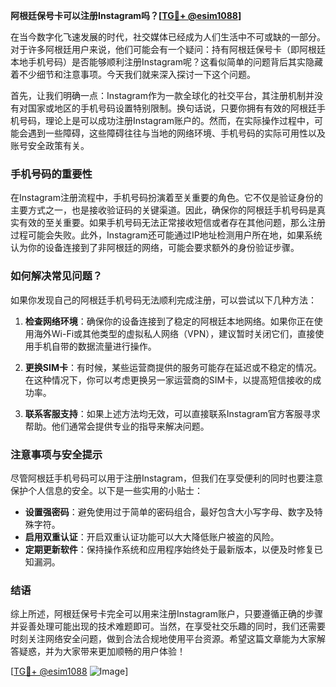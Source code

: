 **阿根廷保号卡可以注册Instagram吗？[[TG💪+ @esim1088](https://t.me/s/esim1088)]**

在当今数字化飞速发展的时代，社交媒体已经成为人们生活中不可或缺的一部分。对于许多阿根廷用户来说，他们可能会有一个疑问：持有阿根廷保号卡（即阿根廷本地手机号码）是否能够顺利注册Instagram呢？这看似简单的问题背后其实隐藏着不少细节和注意事项。今天我们就来深入探讨一下这个问题。

首先，让我们明确一点：Instagram作为一款全球化的社交平台，其注册机制并没有对国家或地区的手机号码设置特别限制。换句话说，只要你拥有有效的阿根廷手机号码，理论上是可以成功注册Instagram账户的。然而，在实际操作过程中，可能会遇到一些障碍，这些障碍往往与当地的网络环境、手机号码的实际可用性以及账号安全政策有关。

### 手机号码的重要性

在Instagram注册流程中，手机号码扮演着至关重要的角色。它不仅是验证身份的主要方式之一，也是接收验证码的关键渠道。因此，确保你的阿根廷手机号码是真实有效的至关重要。如果手机号码无法正常接收短信或者存在其他问题，那么注册过程可能会失败。此外，Instagram还可能通过IP地址检测用户所在地，如果系统认为你的设备连接到了非阿根廷的网络，可能会要求额外的身份验证步骤。

### 如何解决常见问题？

如果你发现自己的阿根廷手机号码无法顺利完成注册，可以尝试以下几种方法：

1. **检查网络环境**：确保你的设备连接到了稳定的阿根廷本地网络。如果你正在使用海外Wi-Fi或其他类型的虚拟私人网络（VPN），建议暂时关闭它们，直接使用手机自带的数据流量进行操作。

2. **更换SIM卡**：有时候，某些运营商提供的服务可能存在延迟或不稳定的情况。在这种情况下，你可以考虑更换另一家运营商的SIM卡，以提高短信接收的成功率。

3. **联系客服支持**：如果上述方法均无效，可以直接联系Instagram官方客服寻求帮助。他们通常会提供专业的指导来解决问题。

### 注意事项与安全提示

尽管阿根廷手机号码可以用于注册Instagram，但我们在享受便利的同时也要注意保护个人信息的安全。以下是一些实用的小贴士：

- **设置强密码**：避免使用过于简单的密码组合，最好包含大小写字母、数字及特殊字符。
- **启用双重认证**：开启双重认证功能可以大大降低账户被盗的风险。
- **定期更新软件**：保持操作系统和应用程序始终处于最新版本，以便及时修复已知漏洞。

### 结语

综上所述，阿根廷保号卡完全可以用来注册Instagram账户，只要遵循正确的步骤并妥善处理可能出现的技术难题即可。当然，在享受社交乐趣的同时，我们还需要时刻关注网络安全问题，做到合法合规地使用平台资源。希望这篇文章能为大家解答疑惑，并为大家带来更加顺畅的用户体验！

[[TG💪+ @esim1088](https://t.me/s/esim1088) ![Image](https://i.postimg.cc/4NQfJmqS/Snipaste-2025-05-13-00-14-12.png)]